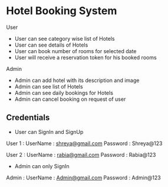 # Hotel Booking System

User

*  User can see category wise list of Hotels
*  User can see details of Hotels
*  User can book number of rooms for selected date
*  User will receive a reservation token for his booked rooms

Admin

*  Admin can add hotel with its description and image
*  Admin can see list of Hotels
*  Admin can see daily bookings for Hotels
*  Admin can cancel booking on request of user

## Credentials

*  User can SignIn and SignUp

 User 1 :  UserName : shreya@gmail.com 
           Password : Shreya@123
  
 User 2 :  UserName : rabia@gmail.com
           Password : Rabia@123

*  Admin can  only SignIn 

 Admin : UserName : Admin@gmail.com
         Password : Admin@123


